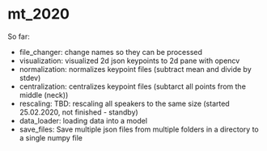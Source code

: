 # mt_2020

So far:

- file_changer: change names so they can be processed
- visualization: visualized 2d json keypoints to 2d pane with opencv
- normalization: normalizes keypoint files (subtract mean and divide by stdev) 
- centralization: centralizes keypoint files (subtarct all points from the middle (neck))
- rescaling: TBD: rescaling all speakers to the same size (started 25.02.2020, not finished - standby)
- data_loader: loading data into a model
- save_files: Save multiple json files from multiple folders in a directory to a single numpy file
